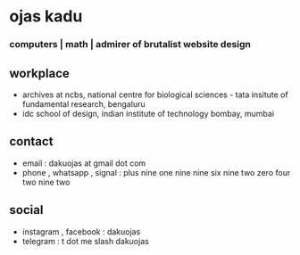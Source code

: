 # ojas kadu

### computers | math | admirer of brutalist website design

## workplace 
  - archives at ncbs, national centre for biological sciences - tata insitute of fundamental research, bengaluru
  - idc school of design, indian institute of technology bombay, mumbai

## contact
  - email : dakuojas at gmail dot com
  - phone , whatsapp , signal : plus nine one nine nine six nine two zero four two nine two

## social
  - instagram , facebook : dakuojas
  - telegram : t dot me slash dakuojas


